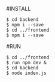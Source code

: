 #INSTALL
```
$ cd backend
$ npm i --save
$ cd ../frontend
$ npm i --save
```

#RUN
```
$ cd ../frontend
$ run npm dev &
$ cd backend
$ node index.js
```
